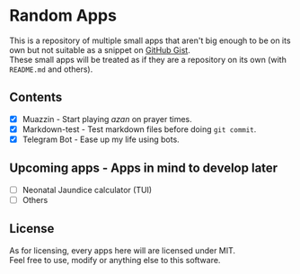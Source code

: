 # Random Apps
This is a repository of multiple small apps that aren't big enough to be on its own but not suitable as a snippet on [GitHub Gist](https://gist.github.com/).<br>
These small apps will be treated as if they are a repository on its own (with `README.md` and others).

## Contents
- [x] Muazzin - Start playing _azan_ on prayer times.
- [x] Markdown-test - Test markdown files before doing `git commit`.
- [x] Telegram Bot - Ease up my life using bots.

## Upcoming apps - Apps in mind to develop later
- [ ] Neonatal Jaundice calculator (TUI)
- [ ] Others

## License
As for licensing, every apps here will are licensed under MIT.<br>
Feel free to use, modify or anything else to this software.
